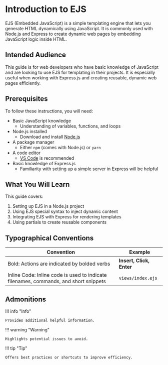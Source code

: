 
# Introduction to EJS

EJS (Embedded JavaScript) is a simple templating engine that lets you generate HTML dynamically using JavaScript. It is commonly used with Node.js and Express to create dynamic web pages by embedding JavaScript logic inside HTML.

## Intended Audience

This guide is for web developers who have basic knowledge of JavaScript and are looking to use EJS for templating in their projects. It is especially useful when working with Express.js and creating reusable, dynamic web pages efficiently.

## Prerequisites

To follow these instructions, you will need:

- Basic JavaScript knowledge 
    - Understanding of variables, functions, and loops
- Node.js installed 
    - Download and install [Node.js](https://nodejs.org/en)
- A package manager 
    - Either `npm` (comes with Node.js) or `yarn`
- A code editor 
    - [VS Code](https://code.visualstudio.com/) is recommended
- Basic knowledge of Express.js 
    - Familiarity with setting up a simple server in Express will be helpful

## What You Will Learn

This guide covers:

1. Setting up EJS in a Node.js project
2. Using EJS special syntax to inject dynamic content
3. Integrating EJS with Express for rendering templates
4. Using partials to create reusable components

## Typographical Conventions

| Convention                                     | Example                 |
| ---------------------------------------------- | ----------------------- |
| Bold: Actions are indicated by bolded verbs | **Insert, Click, Enter**|
| Inline Code: Inline code is used to indicate filenames, commands, and short snippets | `views/index.ejs` |

## Admonitions

!!! info "Info"

    Provides additional helpful information.

!!! warning "Warning"

    Highlights potential issues to avoid.

!!! tip "Tip"

    Offers best practices or shortcuts to improve efficiency.